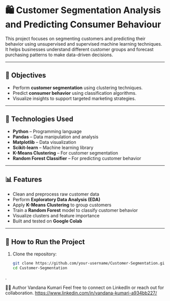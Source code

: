 # 🛍️ Customer Segmentation Analysis and Predicting Consumer Behaviour

This project focuses on segmenting customers and predicting their behavior using unsupervised and supervised machine learning techniques. It helps businesses understand different customer groups and forecast purchasing patterns to make data-driven decisions.

---

## 📌 Objectives

- Perform **customer segmentation** using clustering techniques.
- Predict **consumer behavior** using classification algorithms.
- Visualize insights to support targeted marketing strategies.

---

## 🔧 Technologies Used

- **Python** – Programming language  
- **Pandas** – Data manipulation and analysis  
- **Matplotlib** – Data visualization  
- **Scikit-learn** – Machine learning library  
- **K-Means Clustering** – For customer segmentation  
- **Random Forest Classifier** – For predicting customer behavior  

---

## 📊 Features

- Clean and preprocess raw customer data
- Perform **Exploratory Data Analysis (EDA)**
- Apply **K-Means Clustering** to group customers
- Train a **Random Forest** model to classify customer behavior
- Visualize clusters and feature importance
- Built and tested on **Google Colab**

---

## 🚀 How to Run the Project

1. Clone the repository:

   ```bash
   git clone https://github.com/your-username/Customer-Segmentation.git
   cd Customer-Segmentation

.

🙋‍♀️ Author
Vandana Kumari
Feel free to connect on LinkedIn or reach out for collaboration.
https://www.linkedin.com/in/vandana-kumari-a934bb227/

